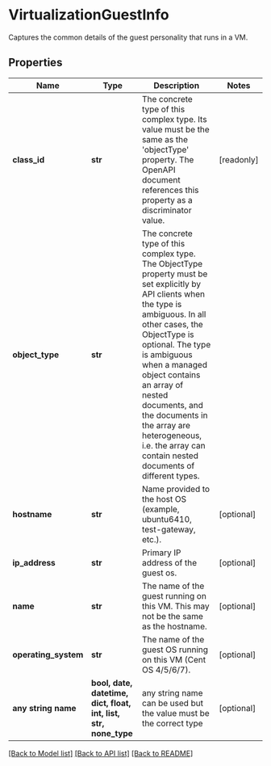# VirtualizationGuestInfo

Captures the common details of the guest personality that runs in a VM.
## Properties
Name | Type | Description | Notes
------------ | ------------- | ------------- | -------------
**class_id** | **str** | The concrete type of this complex type. Its value must be the same as the &#39;objectType&#39; property. The OpenAPI document references this property as a discriminator value. | [readonly] 
**object_type** | **str** | The concrete type of this complex type. The ObjectType property must be set explicitly by API clients when the type is ambiguous. In all other cases, the  ObjectType is optional.  The type is ambiguous when a managed object contains an array of nested documents, and the documents in the array are heterogeneous, i.e. the array can contain nested documents of different types. | 
**hostname** | **str** | Name provided to the host OS (example, ubuntu6410, test-gateway, etc.). | [optional] 
**ip_address** | **str** | Primary IP address of the guest os. | [optional] 
**name** | **str** | The name of the guest running on this VM. This may not be the same as the hostname. | [optional] 
**operating_system** | **str** | The name of the guest OS running on this VM (Cent OS 4/5/6/7). | [optional] 
**any string name** | **bool, date, datetime, dict, float, int, list, str, none_type** | any string name can be used but the value must be the correct type | [optional]

[[Back to Model list]](../README.md#documentation-for-models) [[Back to API list]](../README.md#documentation-for-api-endpoints) [[Back to README]](../README.md)



